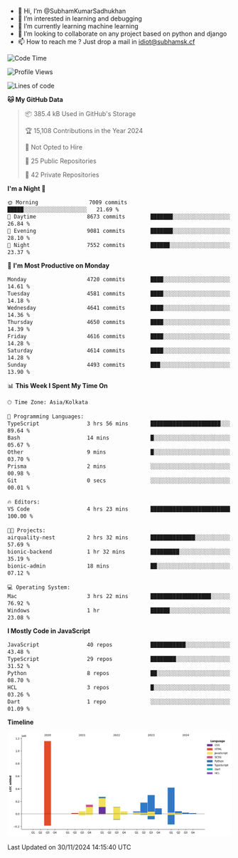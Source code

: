 - 👋 Hi, I’m @SubhamKumarSadhukhan
- 👀 I’m interested in learning and debugging
- 🌱 I’m currently learning machine learning
- 💞️ I’m looking to collaborate on any project based on python and django
- 📫 How to reach me ?
      Just drop a mail in idiot@subhamsk.cf

<!---
SubhamKumarSadhukhan/SubhamKumarSadhukhan is a ✨ special ✨ repository because its `README.md` (this file) appears on your GitHub profile.
You can click the Preview link to take a look at your changes.
--->


<!--START_SECTION:waka-->
![Code Time](http://img.shields.io/badge/Code%20Time-2%2C651%20hrs%2048%20mins-blue)

![Profile Views](http://img.shields.io/badge/Profile%20Views-1-blue)

![Lines of code](https://img.shields.io/badge/From%20Hello%20World%20I%27ve%20Written-2.9%20million%20lines%20of%20code-blue)

**🐱 My GitHub Data** 

> 📦 385.4 kB Used in GitHub's Storage 
 > 
> 🏆 15,108 Contributions in the Year 2024
 > 
> 🚫 Not Opted to Hire
 > 
> 📜 25 Public Repositories 
 > 
> 🔑 42 Private Repositories 
 > 
**I'm a Night 🦉** 

```text
🌞 Morning                7009 commits        █████░░░░░░░░░░░░░░░░░░░░   21.69 % 
🌆 Daytime                8673 commits        ███████░░░░░░░░░░░░░░░░░░   26.84 % 
🌃 Evening                9081 commits        ███████░░░░░░░░░░░░░░░░░░   28.10 % 
🌙 Night                  7552 commits        ██████░░░░░░░░░░░░░░░░░░░   23.37 % 
```
📅 **I'm Most Productive on Monday** 

```text
Monday                   4720 commits        ████░░░░░░░░░░░░░░░░░░░░░   14.61 % 
Tuesday                  4581 commits        ████░░░░░░░░░░░░░░░░░░░░░   14.18 % 
Wednesday                4641 commits        ████░░░░░░░░░░░░░░░░░░░░░   14.36 % 
Thursday                 4650 commits        ████░░░░░░░░░░░░░░░░░░░░░   14.39 % 
Friday                   4616 commits        ████░░░░░░░░░░░░░░░░░░░░░   14.28 % 
Saturday                 4614 commits        ████░░░░░░░░░░░░░░░░░░░░░   14.28 % 
Sunday                   4493 commits        ███░░░░░░░░░░░░░░░░░░░░░░   13.90 % 
```


📊 **This Week I Spent My Time On** 

```text
🕑︎ Time Zone: Asia/Kolkata

💬 Programming Languages: 
TypeScript               3 hrs 56 mins       ██████████████████████░░░   89.64 % 
Bash                     14 mins             █░░░░░░░░░░░░░░░░░░░░░░░░   05.67 % 
Other                    9 mins              █░░░░░░░░░░░░░░░░░░░░░░░░   03.70 % 
Prisma                   2 mins              ░░░░░░░░░░░░░░░░░░░░░░░░░   00.98 % 
Git                      0 secs              ░░░░░░░░░░░░░░░░░░░░░░░░░   00.01 % 

🔥 Editors: 
VS Code                  4 hrs 23 mins       █████████████████████████   100.00 % 

🐱‍💻 Projects: 
airquality-nest          2 hrs 32 mins       ██████████████░░░░░░░░░░░   57.69 % 
bionic-backend           1 hr 32 mins        █████████░░░░░░░░░░░░░░░░   35.19 % 
bionic-admin             18 mins             ██░░░░░░░░░░░░░░░░░░░░░░░   07.12 % 

💻 Operating System: 
Mac                      3 hrs 22 mins       ███████████████████░░░░░░   76.92 % 
Windows                  1 hr                ██████░░░░░░░░░░░░░░░░░░░   23.08 % 
```

**I Mostly Code in JavaScript** 

```text
JavaScript               40 repos            ███████████░░░░░░░░░░░░░░   43.48 % 
TypeScript               29 repos            ████████░░░░░░░░░░░░░░░░░   31.52 % 
Python                   8 repos             ██░░░░░░░░░░░░░░░░░░░░░░░   08.70 % 
HCL                      3 repos             █░░░░░░░░░░░░░░░░░░░░░░░░   03.26 % 
Dart                     1 repo              ░░░░░░░░░░░░░░░░░░░░░░░░░   01.09 % 
```



**Timeline**

![Lines of Code chart](https://raw.githubusercontent.com/SubhamKumarSadhukhan/SubhamKumarSadhukhan/main/assets/bar_graph.png)


 Last Updated on 30/11/2024 14:15:40 UTC
<!--END_SECTION:waka-->
